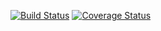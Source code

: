 [![Build Status](https://travis-ci.org/nachoseret/TarjetaMovi.svg?branch=master)](https://travis-ci.org/nachoseret/TarjetaMovi)
[![Coverage Status](https://coveralls.io/repos/github/nachoseret/TarjetaMovi/badge.svg?branch=master)](https://coveralls.io/github/nachoseret/TarjetaMovi?branch=master)